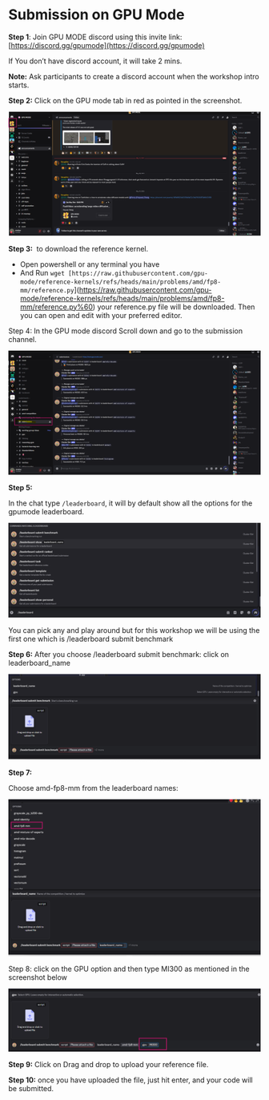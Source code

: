 # Submission on GPU Mode

**Step 1**: Join GPU MODE discord using this invite link: [https://discord.gg/gpumode](https://discord.gg/gpumode)

If You don’t have discord account, it will take 2 mins.

**Note:** Ask participants to create a discord account when the workshop intro starts.

**Step 2:** Click on the GPU mode tab in red as pointed in the screenshot.

![gpumode_1.png](gpumode_1.png)

**Step 3:**  to download the reference kernel.

- Open powershell or any terminal you have
- And Run `wget [https://raw.githubusercontent.com/gpu-mode/reference-kernels/refs/heads/main/problems/amd/fp8-mm/reference.py`](https://raw.githubusercontent.com/gpu-mode/reference-kernels/refs/heads/main/problems/amd/fp8-mm/reference.py%60) your reference.py file will be downloaded. Then you can open and edit with your preferred editor.

Step 4: In the GPU mode discord Scroll down and go to the submission channel. 

![Screenshot 2025-06-04 212315.png](Screenshot_2025-06-04_212315.png)

**Step 5:**

In the chat type `/leaderboard`, it will by default show all the options for the gpumode leaderboard.

![Screenshot 2025-06-04 214441.png](Screenshot_2025-06-04_214441.png)

You can pick any and play around but for this workshop we will be using the first one which is /leaderboard submit benchmark

**Step 6:** After you choose /leaderboard submit benchmark: click on leaderboard_name

![Screenshot 2025-06-04 214746.png](Screenshot_2025-06-04_214746.png)

**Step 7:**

Choose amd-fp8-mm from the leaderboard names:

![Screenshot 2025-06-04 214911.png](Screenshot_2025-06-04_214911.png)

Step 8: click on the GPU option and then type MI300 as mentioned in the screenshot below 

![Screenshot 2025-06-04 215032.png](Screenshot_2025-06-04_215032.png)

**Step 9:** Click on Drag and drop to upload your reference file.

**Step 10:** once you have uploaded the file, just hit enter, and your code will be submitted.